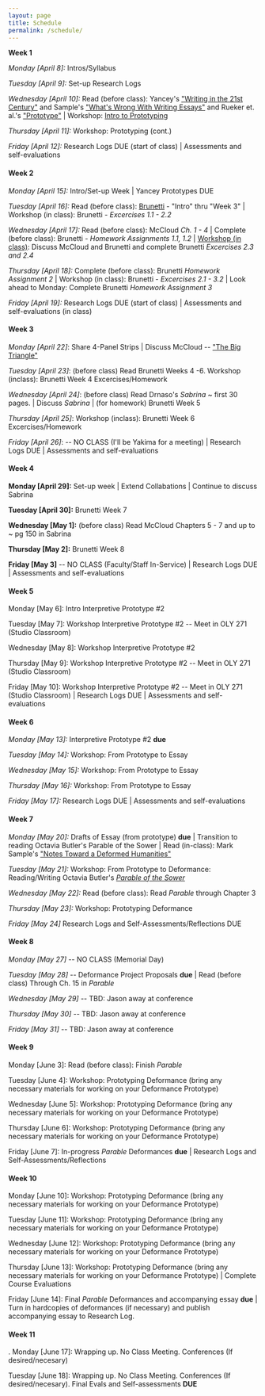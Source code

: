 ```yaml
---
layout: page
title: Schedule
permalink: /schedule/ 
---
```



**Week 1**

*Monday [April 8]:* Intros/Syllabus

*Tuesday [April 9]:* Set-up Research Logs 

*Wednesday [April 10]:* Read (before class): Yancey's ["Writing in the 21st Century"](https://www.nwp.org/cs/public/print/resource/2852) and Sample's ["What's Wrong With Writing Essays"](http://dhdebates.gc.cuny.edu/debates/text/42) and Rueker et. al.'s ["Prototype"](https://digitalpedagogy.mla.hcommons.org/keywords/prototype/) | Workshop: [Intro to Prototyping](https://jloan.github.io/e107v2/slides/107wk1.html)

*Thursday [April 11]:* Workshop: Prototyping (cont.)

*Friday [April 12]:* Research Logs DUE (start of class) | Assessments and self-evaluations

#### Week 2

*Monday [April 15]:* Intro/Set-up Week | Yancey Prototypes DUE

*Tuesday [April 16]:* Read (before class): [Brunetti](https://sbctc-piercecollege.primo.exlibrisgroup.com/discovery/fulldisplay?docid=alma992261707302818&context=L&vid=01STATEWA_PIERCE:PIERCE&search_scope=MyInst_and_CI&tab=Everything&lang=en)  - "Intro" thru "Week 3"  | Workshop (in class): Brunetti - *Excercises 1.1 - 2.2* 

*Wednesday [April 17]:* Read (before class): McCloud *Ch. 1 - 4* | Complete (before class): Brunetti - *Homework Assignments 1.1, 1.2* | [Workshop (in class)](slides/brunetti1-3.html): Discuss McCloud and Brunetti and complete Brunetti *Excercises 2.3 and 2.4*

*Thursday [April 18]:* Complete (before class): Brunetti *Homework Assignment 2*  | Workshop (in class): Brunetti - *Excercises 2.1 - 3.2* | Look ahead to Monday: Complete Brunetti *Homework Assignment 3*

*Friday [April 19]:* Research Logs DUE (start of class) | Assessments and self-evaluations (in class)

#### Week 3

*Monday [April 22]*: Share 4-Panel Strips | Discuss McCloud -- ["The Big Triangle"](http://www.scottmccloud.com/4-inventions/triangle/index.html)

*Tuesday [April 23]*: (before class) Read Brunetti Weeks 4 -6. Workshop (inclass): Brunetti Week 4 Excercises/Homework

*Wednesday [April 24]*: (before class) Read Drnaso's *Sabrina* ~ first 30 pages. | Discuss *Sabrina* | (for homework) Brunetti Week 5

*Thursday [April 25]*: Workshop (inclass): Brunetti Week 6 Excercises/Homework

*Friday [April 26]*: -- NO CLASS (I'll be Yakima for a meeting) | Research Logs DUE | Assessments and self-evaluations 

#### Week 4

**Monday [April 29]:** Set-up week | Extend Collabations | Continue to discuss Sabrina

**Tuesday [April 30]:** Brunetti Week 7

**Wednesday [May 1]:** (before class) Read McCloud Chapters 5 - 7 and up to ~ pg 150 in Sabrina

**Thursday [May 2]:** Brunetti Week 8

**Friday [May 3]** -- NO CLASS (Faculty/Staff In-Service) | Research Logs DUE | Assessments and self-evaluations 

#### Week 5

Monday [May 6]: Intro Interpretive Prototype #2

Tuesday [May 7]: Workshop Interpretive Prototype #2 -- Meet in OLY 271 (Studio Classroom)

Wednesday [May 8]: Workshop Interpretive Prototype #2

Thursday [May 9]: Workshop Interpretive Prototype #2 -- Meet in OLY 271 (Studio Classroom)

Friday [May 10]: Workshop Interpretive Prototype #2 -- Meet in OLY 271 (Studio Classroom) | Research Logs DUE | Assessments and self-evaluations 


#### Week 6

*Monday [May 13]:* Interpretive Prototype #2 **due**

*Tuesday [May 14]:* Workshop: From Prototype to Essay

*Wednesday [May 15]:* Workshop: From Prototype to Essay

*Thursday [May 16]:* Workshop: From Prototype to Essay

*Friday [May 17]:* Research Logs DUE | Assessments and self-evaluations 

#### Week 7

*Monday [May 20]:* Drafts of Essay (from prototype) **due** | Transition to reading Octavia Butler's Parable of the Sower | Read (in-class): Mark Sample's ["Notes Toward a Deformed Humanities"](http://www.samplereality.com/2012/05/02/notes-towards-a-deformed-humanities/)

*Tuesday [May 21]:* Workshop: From Prototype to Deformance: Reading/Writing Octavia Butler's [*Parable of the Sower*](https://en.wikipedia.org/wiki/Parable_of_the_Sower_(novel))

*Wednesday [May 22]:* Read (before class): Read *Parable* through Chapter 3

*Thursday [May 23]:* Workshop: Prototyping Deformance 

*Friday [May 24]*  Research Logs and Self-Assessments/Reflections DUE

#### Week 8

*Monday [May 27]* -- NO CLASS (Memorial Day)

*Tuesday [May 28]* -- Deformance Project Proposals **due** | Read (before class) Through Ch. 15 in *Parable*

*Wednesday [May 29]* -- TBD: Jason away at conference

*Thursday [May 30]* -- TBD: Jason away at conference

*Friday [May 31]* -- TBD: Jason away at conference

#### Week 9

Monday [June 3]: Read (before class): Finish *Parable*

Tuesday [June 4]: Workshop: Prototyping Deformance (bring any necessary materials for working on your Deformance Prototype)

Wednesday [June 5]: Workshop: Prototyping Deformance (bring any necessary materials for working on your Deformance Prototype)

Thursday [June 6]: Workshop: Prototyping Deformance (bring any necessary materials for working on your Deformance Prototype)

Friday [June 7]: In-progress *Parable* Deformances **due** | Research Logs and Self-Assessments/Reflections

#### Week 10

Monday [June 10]: Workshop: Prototyping Deformance (bring any necessary materials for working on your Deformance Prototype)

Tuesday [June 11]: Workshop: Prototyping Deformance (bring any necessary materials for working on your Deformance Prototype)

Wednesday [June 12]: Workshop: Prototyping Deformance (bring any necessary materials for working on your Deformance Prototype)

Thursday [June 13]: Workshop: Prototyping Deformance (bring any necessary materials for working on your Deformance Prototype) | Complete Course Evaluations

Friday [June 14]: Final *Parable* Deformances and accompanying essay **due** | Turn in hardcopies of deformances (if necessary) and publish accompanying essay to Research Log.


#### Week 11
. 
Monday [June 17]: Wrapping up. No Class Meeting. Conferences (If desired/necesary) 

Tuesday [June 18]: Wrapping up.  No Class Meeting. Conferences (If desired/necesary). Final Evals and Self-assessments **DUE**
